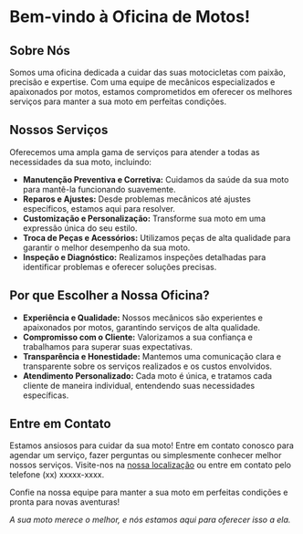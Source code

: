 # Bem-vindo à Oficina de Motos!

## Sobre Nós

Somos uma oficina dedicada a cuidar das suas motocicletas com paixão, precisão e expertise. Com uma equipe de mecânicos especializados e apaixonados por motos, estamos comprometidos em oferecer os melhores serviços para manter a sua moto em perfeitas condições.

## Nossos Serviços

Oferecemos uma ampla gama de serviços para atender a todas as necessidades da sua moto, incluindo:

- **Manutenção Preventiva e Corretiva:** Cuidamos da saúde da sua moto para mantê-la funcionando suavemente.
- **Reparos e Ajustes:** Desde problemas mecânicos até ajustes específicos, estamos aqui para resolver.
- **Customização e Personalização:** Transforme sua moto em uma expressão única do seu estilo.
- **Troca de Peças e Acessórios:** Utilizamos peças de alta qualidade para garantir o melhor desempenho da sua moto.
- **Inspeção e Diagnóstico:** Realizamos inspeções detalhadas para identificar problemas e oferecer soluções precisas.

## Por que Escolher a Nossa Oficina?

- **Experiência e Qualidade:** Nossos mecânicos são experientes e apaixonados por motos, garantindo serviços de alta qualidade.
- **Compromisso com o Cliente:** Valorizamos a sua confiança e trabalhamos para superar suas expectativas.
- **Transparência e Honestidade:** Mantemos uma comunicação clara e transparente sobre os serviços realizados e os custos envolvidos.
- **Atendimento Personalizado:** Cada moto é única, e tratamos cada cliente de maneira individual, entendendo suas necessidades específicas.

## Entre em Contato

Estamos ansiosos para cuidar da sua moto! Entre em contato conosco para agendar um serviço, fazer perguntas ou simplesmente conhecer melhor nossos serviços. Visite-nos na [nossa localização](endereco-da-oficina) ou entre em contato pelo telefone (xx) xxxxx-xxxx.

Confie na nossa equipe para manter a sua moto em perfeitas condições e pronta para novas aventuras!

*A sua moto merece o melhor, e nós estamos aqui para oferecer isso a ela.*